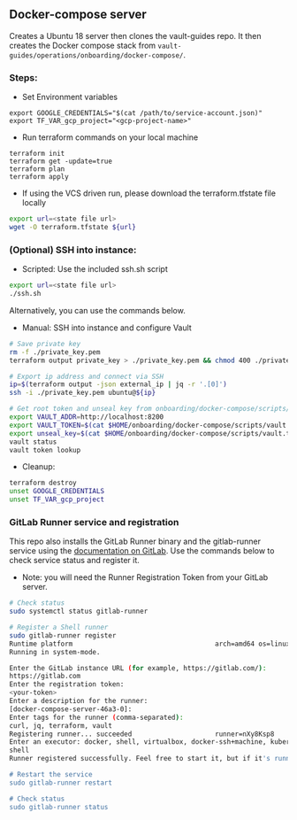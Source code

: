 ## Docker-compose server
Creates a Ubuntu 18 server then clones the vault-guides repo. It then creates the Docker compose stack from `vault-guides/operations/onboarding/docker-compose/`.

### Steps:
- Set Environment variables
```
export GOOGLE_CREDENTIALS="$(cat /path/to/service-account.json)"
export TF_VAR_gcp_project="<gcp-project-name>"
```

- Run terraform commands on your local machine
```
terraform init
terraform get -update=true
terraform plan
terraform apply
```

- If using the VCS driven run, please download the terraform.tfstate file locally
```bash
export url=<state file url>
wget -O terraform.tfstate ${url}
```

### (Optional) SSH into instance:
- Scripted: Use the included ssh.sh script
```bash
export url=<state file url>
./ssh.sh
```

Alternatively, you can use the commands below.
- Manual: SSH into instance and configure Vault
```bash
# Save private key
rm -f ./private_key.pem
terraform output private_key > ./private_key.pem && chmod 400 ./private_key.pem

# Export ip address and connect via SSH
ip=$(terraform output -json external_ip | jq -r '.[0]')
ssh -i ./private_key.pem ubuntu@${ip}

# Get root token and unseal key from onboarding/docker-compose/scripts/vault.txt
export VAULT_ADDR=http://localhost:8200
export VAULT_TOKEN=$(cat $HOME/onboarding/docker-compose/scripts/vault.txt | jq -r '.root_token')
export unseal_key=$(cat $HOME/onboarding/docker-compose/scripts/vault.txt | jq -r '.unseal_keys_hex')
vault status
vault token lookup
```

- Cleanup:
```bash
terraform destroy
unset GOOGLE_CREDENTIALS
unset TF_VAR_gcp_project
```

### GitLab Runner service and registration
This repo also installs the GitLab Runner binary and the gitlab-runner service using the [documentation on GitLab](https://docs.gitlab.com/runner/install/linux-manually.html). Use the commands below to check service status and register it.
- Note: you will need the Runner Registration Token from your GitLab server.
```bash
# Check status
sudo systemctl status gitlab-runner

# Register a Shell runner
sudo gitlab-runner register
Runtime platform                                    arch=amd64 os=linux pid=11666 revision=8925d9a0 version=14.1.0
Running in system-mode.

Enter the GitLab instance URL (for example, https://gitlab.com/):
https://gitlab.com
Enter the registration token:
<your-token>
Enter a description for the runner:
[docker-compose-server-46a3-0]:
Enter tags for the runner (comma-separated):
curl, jq, terraform, vault
Registering runner... succeeded                     runner=nXy8Ksp8
Enter an executor: docker, shell, virtualbox, docker-ssh+machine, kubernetes, custom, docker-ssh, parallels, ssh, docker+machine:
shell
Runner registered successfully. Feel free to start it, but if it's running already the config should be automatically reloaded!

# Restart the service
sudo gitlab-runner restart

# Check status
sudo gitlab-runner status
```

